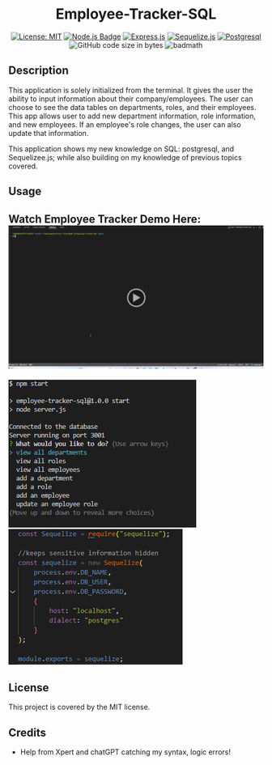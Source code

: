 
<div align='center'>
  
# Employee-Tracker-SQL

  [![License: MIT](https://img.shields.io/badge/License-MIT-yellow.svg)](https://opensource.org/licenses/MIT)
  [![Node.js Badge](https://img.shields.io/badge/Node.js-393?logo=nodedotjs&logoColor=fff&style=flat)](https://nodejs.org/en) 
  [![Express.js](https://img.shields.io/badge/express.js-%23404d59.svg?logo=express&logoColor=%2361DAFB)](https://expressjs.com/)
  [![Sequelize.js](https://img.shields.io/badge/sequelize-323330?logo=sequelize&logoColor=blue)](https://sequelize.org/docs/v6/)
  [![Postgresql](https://img.shields.io/badge/PostgreSQL-316192?style=for-the-badge&logo=postgresql&logoColor=white)]()
  ![GitHub code size in bytes](https://img.shields.io/github/languages/code-size/cnm724/SVG-Logo-Creator?color=B200FF)
  ![badmath](https://img.shields.io/github/languages/top/lernantino/badmath)

  
</div>

## Description
This application is solely initialized from the terminal. It gives the user the ability to input information about their company/employees. The user can choose to see the data tables on departments, roles, and their employees. This app allows user to add new department information, role information, and new employees. If an employee's role changes, the user can also update that information.

This application shows my new knowledge on SQL: postgresql, and Sequelizee.js; while also building on my knowledge of previous topics covered.

## Usage
Watch Employee Tracker Demo Here:
[![Watch the video](./assets/demo_thumbnail.png)](https://drive.google.com/file/d/1CQDdp3mVpIn4Rpvf9NH6oNtbGDc6Ilwd/view?usp=sharing)
---
![prompts in terminal](./assets/prompts.png)
![learned sequelize](./assets/sequelize.png)
## License

This project is covered by the MIT license.

## Credits

* Help from Xpert and chatGPT catching my syntax, logic errors!
